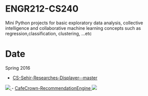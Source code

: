 # ENGR212-CS240
Mini Python projects for basic exploratory data analysis, collective intelligence and collaborative machine learning concepts such as regression,classification, clustering, ...etc

# Date
Spring 2016

- <a href="https://github.com/AmmarRashed/Mission-Sophomore/tree/master/CS-Sehir-Researches-Displayer--master">CS-Sehir-Researches-Displayer--master
<img src="https://raw.githubusercontent.com/AmmarRashed/Mission-Sophomore/master/CS-Sehir-Researches-Displayer--master/PV.PNG">
</a>
- <a href="https://github.com/AmmarRashed/Mission-Sophomore/tree/master/CafeCrown-RecommendationEngine-master">CafeCrown-RecommendationEngine
  <img src="https://raw.githubusercontent.com/AmmarRashed/Mission-Sophomore/master/CafeCrown-RecommendationEngine-master/re.PNG">
</a>
